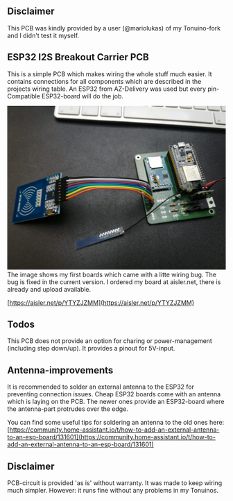 ## Disclaimer
This PCB was kindly provided by a user (@mariolukas) of my Tonuino-fork and I didn't test it myself.
## ESP32 I2S Breakout Carrier PCB
This is a simple PCB which makes wiring the whole stuff much easier. It contains connections for all components which are described in the projects wiring table. An ESP32 from AZ-Delivery was used but every pin-Compatible ESP32-board will do the job.

![Assembled Board](assembled.jpeg)
The image shows my first boards which came with a litte wiring bug. The bug is fixed in the current version. I ordered my board at aisler.net, there is already and upload available.

[https://aisler.net/p/YTYZJZMM](https://aisler.net/p/YTYZJZMM)

## Todos
This PCB does not provide an option for charing or power-management (including step down/up). It provides a pinout for 5V-input.

## Antenna-improvements
It is recommended to solder an external antenna to the ESP32 for preventing connection issues. Cheap ESP32 boards come with an antenna which is laying on the PCB. The newer ones provide an ESP32-board where the antenna-part protrudes over the edge.

You can find some useful tips for soldering an antenna to the old ones here:
[https://community.home-assistant.io/t/how-to-add-an-external-antenna-to-an-esp-board/131601](https://community.home-assistant.io/t/how-to-add-an-external-antenna-to-an-esp-board/131601)

## Disclaimer
PCB-circuit is provided 'as is' without warranty. It was made to keep wiring much simpler. However: it runs fine without any problems in my Tonuinos.